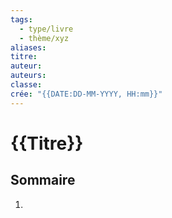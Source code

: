 ```yaml
---
tags:
  - type/livre
  - thème/xyz
aliases: 
titre:
auteur: 
auteurs: 
classe:
crée: "{{DATE:DD-MM-YYYY, HH:mm}}"
---
```


# {{Titre}}

## Sommaire
1.